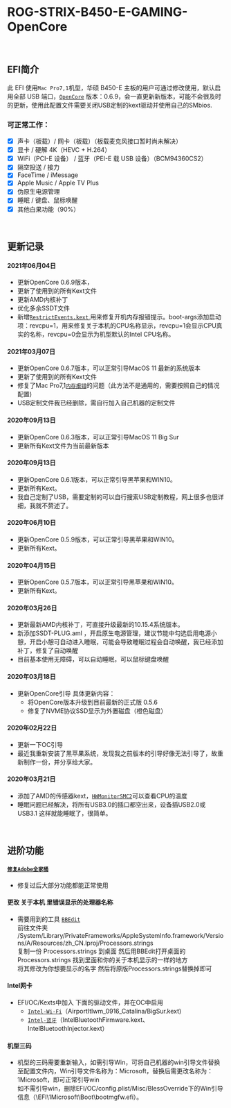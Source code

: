 # ROG-STRIX-B450-E-GAMING-OpenCore
<br>

## EFI简介
此 EFI 使用`Mac Pro7,1`机型，华硕 B450-E 主板的用户可通过修改使用，默认启用全部 USB 端口，[`OpenCore`](https://github.com/acidanthera/OpenCorePkg)  版本：0.6.9，会一直更新新版本，可能不会很及时的更新，使用此配置文件需要关闭USB定制的kext驱动并使用自己的SMbios. <br>

### 可正常工作：
- [x] 声卡（板载）/ 网卡（板载）（板载麦克风接口暂时尚未解决）
- [x] 显卡 / 硬解 4K（HEVC + H.264）
- [x] WiFi（PCI-E 设备） / 蓝牙（PEI-E 载 USB 设备）（BCM94360CS2）
- [x] 隔空投送 / 接力 
- [x] FaceTime / iMessage
- [x] Apple Music / Apple TV Plus
- [x] 伪原生电源管理
- [x] 睡眠 / 键盘、鼠标唤醒
- [x] 其他白果功能（90%）
<br>

## 更新记录

#### 2021年06月04日
* 更新OpenCore 0.6.9版本，
* 更新了使用到的所有Kext文件
* 更新AMD内核补丁
* 优化多余SSDT文件
* 新增[`RestrictEvents.kext`](https://github.com/acidanthera/RestrictEvents),用来修复开机内存报错提示。boot-args添加启动项：revcpu=1，用来修复关于本机的CPU名称显示，revcpu=1会显示CPU真实的名称，revcpu=0会显示为机型默认的Intel CPU名称。

#### 2021年03月07日
* 更新OpenCore 0.6.7版本，可以正常引导MacOS 11 最新的系统版本
* 更新了使用到的所有Kext文件
* 修复了Mac Pro7,1[`内存报错`](https://dortania.github.io/OpenCore-Post-Install/universal/memory.html#mapping-our-memory)的问题（此方法不是通用的，需要按照自己的情况配置)
* USB定制文件我已经删除，需自行加入自己机器的定制文件

#### 2020年09月13日
* 更新OpenCore 0.6.3版本，可以正常引导MacOS 11 Big Sur
* 更新所有Kext文件为当前最新版本

#### 2020年09月13日
* 更新OpenCore 0.6.1版本，可以正常引导黑苹果和WIN10。
* 更新所有Kext。
* 我自己定制了USB，需要定制的可以自行搜索USB定制教程，网上很多也很详细，我就不赘述了。

#### 2020年06月10日
* 更新OpenCore 0.5.9版本，可以正常引导黑苹果和WIN10。
* 更新所有Kext。

#### 2020年04月15日
* 更新OpenCore 0.5.7版本，可以正常引导黑苹果和WIN10。
* 更新所有Kext。

#### 2020年03月26日
* 更新最新AMD内核补丁，可直接升级最新的10.15.4系统版本。
* 新添加SSDT-PLUG.aml ，开启原生电源管理，建议节能中勾选启用电源小憩，开启小憩可自动进入睡眠，可能会导致睡眠过程会自动唤醒，我已经添加补丁，修复了自动唤醒
* 目前基本使用无障碍，可以自动睡眠，可以鼠标键盘唤醒

#### 2020年03月18日
* 更新OpenCore引导  具体更新内容：
  * 将OpenCore版本升级到目前最新的正式版  0.5.6
  * 修复了NVME协议SSD显示为外置磁盘（橙色磁盘）

#### 2020年02月22日
* 更新一下OC引导
* 最近我重新安装了黑苹果系统，发现我之前版本的引导好像无法引导了，故重新制作一份，并分享给大家。

#### 2020年03月21日
* 添加了AMD的传感器kext，[`HWMonitorSMC2`](https://github.com/CloverHackyColor/HWMonitorSMC2)可以查看CPU的温度
* 睡眠问题已经解决，将所有USB3.0的插口都空出来，设备插USB2.0或USB3.1   这样就能睡眠了，很简单。
<br>

## 进阶功能

#### [`修复Adobe全家桶`](https://gist.github.com/naveenkrdy/26760ac5135deed6d0bb8902f6ceb6bd)
* 修复过后大部分功能都能正常使用

#### 更改 关于本机 里错误显示的处理器名称
* 需要用到的工具 [`BBEdit`](https://www.barebones.com/products/bbedit/)
<br>前往文件夹
<br>/System/Library/PrivateFrameworks/AppleSystemInfo.framework/Versions/A/Resources/zh_CN.lproj/Processors.strings
<br>复制一份  Processors.strings  到桌面  然后用BBEdit打开桌面的Processors.strings 找到里面和你的关于本机显示的一样的地方
<br>将其修改为你想要显示的名字 然后将原版Processors.strings替换掉即可

#### Intel网卡
* EFI/OC/Kexts中加入 下面的驱动文件，并在OC中启用
  * [`Intel-Wi-Fi`](http://bbs.pcbeta.com/viewthread-1848662-1-1.html)（AirportItlwm_0916_Catalina/BigSur.kext)
  * [`Intel-蓝牙`](https://github.com/OpenIntelWireless/IntelBluetoothFirmware/releases)（IntelBluetoothFirmware.kext、IntelBluetoothInjector.kext）

#### 机型三码
* 机型的三码需要重新输入，如需引导Win，可将自己机器的win引导文件替换至配置文件内，Win引导文件名称为：Microsoft，替换后需更改名称为：1Microsoft，即可正常引导win
<br>如不需引导win，删除EFI/OC/config.plist/Misc/BlessOverride下的Win引导信息（\EFI\1Microsoft\Boot\bootmgfw.efi）。
